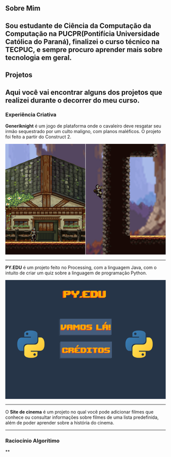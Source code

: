 ## Sobre Mim
Sou estudante de Ciência da Computação da Computação na PUCPR(Pontifícia Universidade Católica do Paraná), finalizei o curso técnico na TECPUC, e sempre procuro aprender mais sobre tecnologia em geral.
---
## Projetos
Aqui você vai encontrar alguns dos projetos que realizei durante o decorrer do meu curso.
---
### Experiência Criativa
**Generiknight** é um jogo de plataforma onde o cavaleiro deve resgatar seu irmão sequestrado por um culto maligno, com planos maléficos.
   O projeto foi feito a partir do Construct 2.  
<p><img src="./images/generiknight.png"></p>

---

**PY.EDU** é um projeto feito no Processing, com a linguagem Java, com o intuito de criar um quiz sobre a linguagem de programação Python.

<p> <img src="./images/pyedu.png"></p>

---
O **Site de cinema** é um projeto no qual você pode adicionar filmes que conhece ou consultar informações sobre filmes de uma lista predefinida, além de poder aprender sobre a história do cinema.

---
### Raciocínio Algorítimo
**


